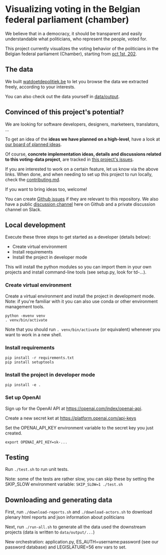 # Visualizing voting in the Belgian federal parliament (chamber)

We believe that in a democracy, it should be transparent and easily understandable what politicians, who represent the people, voted for.

This project currently visualizes the voting behavior of the politicians in the Belgian federal parliament (Chamber), starting from [oct 1st, 202](https://nl.wikipedia.org/wiki/Regering-De_Croo).

## The data

We built [watdoetdepolitiek.be](http://watdoetdepolitiek.be) to let you browse the data we extracted freely, according to your interests.

You can also check out the data yourself in [data/output](https://github.com/transparentdemocracy/voting-data/tree/main/data/output).

## Convinced of this project's potential?

We are looking for software developers, designers, marketeers, translators, ...

To get an idea of the **ideas we have planned on a high-level**, have a look at [our board of planned ideas](https://github.com/orgs/transparentdemocracy/projects/1/views/1).

Of course, **concrete implementation ideas, details and discussions related to this voting-data project**, are
tracked in [this project's issues](https://github.com/transparentdemocracy/voting-data/issues).

If you are interested to work on a certain feature, let us know via the above links.
When done, and when needing to set up this project to run locally, check the [contributing.md](https://github.com/transparentdemocracy/voting-data/blob/main/contributing.md).

If you want to bring ideas too, welcome!

You can create [Github issues](https://github.com/transparentdemocracy/voting-data/issues) if they are relevant to this repository.
We also have a public [discussion channel](https://github.com/orgs/transparentdemocracy/discussions) here on Github and a private discussion channel on Slack.

## Local development

Execute these three steps to get started as a developer (details below):

- Create virtual environment
- Install requirements
- Install the project in developer mode

This will install the python modules so you can import them in your own projects and install command-line tools (see setup.py, look for td-...).

### Create virtual environment

Create a virtual environment and install the project in development mode. Note:
if you're familiar with it you can also use conda or other environment management tools.

    python -mvenv venv
    . venv/bin/activate

Note that you should run `. venv/bin/activate` (or equivalent) whenever you want to work in a new shell.

### Install requirements

    pip install -r requirements.txt
    pip install setuptools

### Install the project in developer mode

    pip install -e .

### Set up OpenAI

Sign up for the OpenAI API at https://openai.com/index/openai-api.

Create a new secret ket at https://platform.openai.com/api-keys

Set the OPENAI_API_KEY environment variable to the secret key you just created.

    export OPENAI_API_KEY=sk-...

## Testing

Run `./test.sh` to run unit tests.

Note: some of the tests are rather slow, you can skip these by setting the SKIP_SLOW environment variable: `SKIP_SLOW=1 ./test.sh`

## Downloading and generating data

First, run `./download-reports.sh` and `./download-actors.sh` to download plenary html reports and json information about politicians

Next, run  `./run-all.sh` to generate all the data used the downstream projects (data is written to `data/output/...`)

New orchestration: application.py, ES_AUTH=username:password (see our password database) and LEGISLATURE=56 env vars to set.
